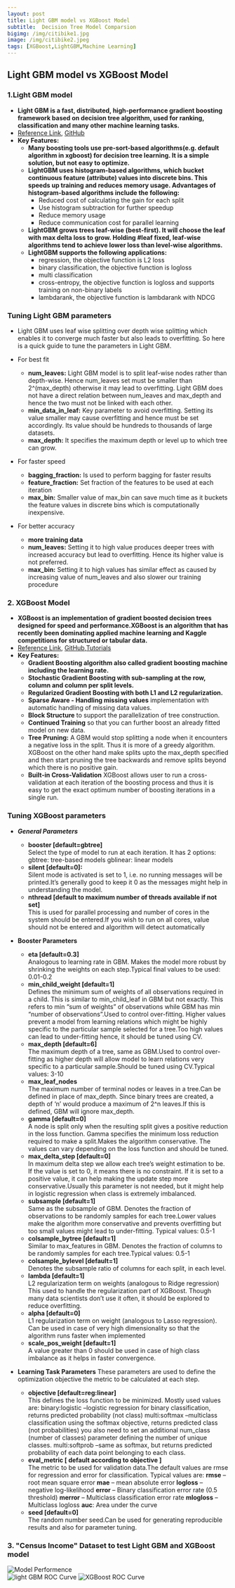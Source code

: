 ```yaml
---
layout: post
title: Light GBM model vs XGBoost Model 
subtitle:  Decision Tree Model Comparsion
bigimg: /img/citibike1.jpg
image: /img/citibike2.jpeg
tags: [XGBoost,LightGBM,Machine Learning]
---
```

   

## Light GBM model vs XGBoost Model

### 1.Light GBM model

- **Light GBM is a fast, distributed, high-performance gradient boosting framework based on decision tree algorithm, used for ranking, classification and many other machine learning tasks.**
- [Reference Link](https://lightgbm.readthedocs.io/en/latest/), [GitHub](https://github.com/Microsoft/LightGBM) 
- **Key Features:**
  - **Many boosting tools use pre-sort-based algorithms(e.g. default algorithm in xgboost) for decision tree learning. It is a simple solution, but not easy to optimize.**
  - **LightGBM uses histogram-based algorithms, which bucket continuous feature (attribute) values into discrete bins. This speeds up training and reduces memory usage. Advantages of histogram-based algorithms include the following:**
    - Reduced cost of calculating the gain for each split
    - Use histogram subtraction for further speedup
    - Reduce memory usage
    - Reduce communication cost for parallel learning
  - **LightGBM grows trees leaf-wise (best-first). It will choose the leaf with max delta loss to grow. Holding #leaf fixed, leaf-wise algorithms tend to achieve lower loss than level-wise algorithms.**
  - **LightGBM supports the following applications:**
      - regression, the objective function is L2 loss
      - binary classification, the objective function is logloss
      - multi classification
      - cross-entropy, the objective function is logloss and supports training on non-binary labels
      - lambdarank, the objective function is lambdarank with NDCG   
      
### Tuning Light GBM parameters   
- Light GBM uses leaf wise splitting over depth wise splitting which enables it to converge much faster but also leads to overfitting. So here is a quick guide to tune the parameters in Light GBM.

- For best fit
    - **num_leaves:** Light GBM model is to split leaf-wise nodes rather than depth-wise. Hence num_leaves set must be smaller than 2^(max_depth) otherwise it may lead to overfitting. Light GBM does not have a direct relation between num_leaves and max_depth and hence the two must not be linked with each other.
    - **min_data_in_leaf:** Key parameter to avoid overfitting. Setting its value smaller may cause overfitting and hence must be set accordingly. Its value should be hundreds to thousands of large datasets.
    - **max_depth:** It specifies the maximum depth or level up to which tree can grow.
 

- For faster speed
    - **bagging_fraction:** Is used to perform bagging for faster results
    - **feature_fraction:** Set fraction of the features to be used at each iteration
    - **max_bin:** Smaller value of max_bin can save much time as it buckets the feature values in discrete bins which is computationally inexpensive.
 

- For better accuracy
    - **more training data**
    - **num_leaves:** Setting it to high value produces deeper trees with increased accuracy but lead to overfitting. Hence its higher value is not preferred.
    - **max_bin:** Setting it to high values has similar effect as caused by increasing value of num_leaves and also slower our training procedure

### 2. XGBoost Model

- **XGBoost is an implementation of gradient boosted decision trees designed for speed and performance.XGBoost is an algorithm that has recently been dominating applied machine learning and Kaggle competitions for structured or tabular data.**
- [Reference Link](https://xgboost.readthedocs.io/en/latest/), [GitHub](https://github.com/dmlc/xgboost),[Tutorials](https://github.com/dmlc/xgboost/tree/master/demo#tutorials)
- **Key Features:**
    - **Gradient Boosting algorithm also called gradient boosting machine including the learning rate.**
    - **Stochastic Gradient Boosting with sub-sampling at the row, column and column per split levels.**
    - **Regularized Gradient Boosting with both L1 and L2 regularization.**
    - **Sparse Aware - Handling missing values** implementation with automatic handling of missing data values.
    - **Block Structure** to support the parallelization of tree construction.
    - **Continued Training** so that you can further boost an already fitted model on new data.
    - **Tree Pruning:** A GBM would stop splitting a node when it encounters a negative loss in the split. Thus it is more of a greedy algorithm. XGBoost on the other hand make splits upto the max_depth specified and then start pruning the tree backwards and remove splits beyond which there is no positive gain.
    - **Built-in Cross-Validation**  XGBoost allows user to run a cross-validation at each iteration of the boosting process and thus it is easy to get the exact optimum number of boosting iterations in a single run.
    

### Tuning XGBoost parameters

- ***General Parameters***
    - **booster [default=gbtree]**   
        Select the type of model to run at each iteration. It has 2 options:
            gbtree: tree-based models
            gblinear: linear models
    - **silent [default=0]:**   
        Silent mode is activated is set to 1, i.e. no running messages will be printed.It’s generally good to keep it 0 as the messages might help in understanding the model.
    - **nthread [default to maximum number of threads available if not set]**   
        This is used for parallel processing and number of cores in the system should be entered.If you wish to run on all cores, value should not be entered and algorithm will detect automatically
 

- **Booster Parameters**

    - **eta [default=0.3]**   
        Analogous to learning rate in GBM. Makes the model more robust by shrinking the weights on each step.Typical final values to be used: 0.01-0.2
    - **min_child_weight [default=1]**   
        Defines the minimum sum of weights of all observations required in a child. This is similar to min_child_leaf in GBM but not exactly. This refers to min “sum of weights” of observations while GBM has min “number of observations”.Used to control over-fitting. Higher values prevent a model from learning relations which might be highly specific to the particular sample selected for a tree.Too high values can lead to under-fitting hence, it should be tuned using CV.
    - **max_depth [default=6]**   
        The maximum depth of a tree, same as GBM.Used to control over-fitting as higher depth will allow model to learn relations very specific to a particular sample.Should be tuned using CV.Typical values: 3-10
    - **max_leaf_nodes**   
        The maximum number of terminal nodes or leaves in a tree.Can be defined in place of max_depth. Since binary trees are created, a depth of ‘n’ would produce a maximum of 2^n leaves.If this is defined, GBM will ignore max_depth.
    - **gamma [default=0]**   
        A node is split only when the resulting split gives a positive reduction in the loss function. Gamma specifies the minimum loss reduction required to make a split.Makes the algorithm conservative. The values can vary depending on the loss function and should be tuned.
    - **max_delta_step [default=0]**   
        In maximum delta step we allow each tree’s weight estimation to be. If the value is set to 0, it means there is no constraint. If it is set to a positive value, it can help making the update step more conservative.Usually this parameter is not needed, but it might help in logistic regression when class is extremely imbalanced.
    - **subsample [default=1]**   
        Same as the subsample of GBM. Denotes the fraction of observations to be randomly samples for each tree.Lower values make the algorithm more conservative and prevents overfitting but too small values might lead to under-fitting. Typical values: 0.5-1
    - **colsample_bytree [default=1]**   
        Similar to max_features in GBM. Denotes the fraction of columns to be randomly samples for each tree.Typical values: 0.5-1
    - **colsample_bylevel [default=1]**   
        Denotes the subsample ratio of columns for each split, in each level.
    - **lambda [default=1]**   
        L2 regularization term on weights (analogous to Ridge regression) This used to handle the regularization part of XGBoost. Though many data scientists don’t use it often, it should be explored to reduce overfitting.
    - **alpha [default=0]**   
        L1 regularization term on weight (analogous to Lasso regression). Can be used in case of very high dimensionality so that the algorithm runs faster when implemented
    - **scale_pos_weight [default=1]**   
        A value greater than 0 should be used in case of high class imbalance as it helps in faster convergence.
 

- **Learning Task Parameters**
These parameters are used to define the optimization objective the metric to be calculated at each step.

    - **objective [default=reg:linear]**   
        This defines the loss function to be minimized. Mostly used values are:
            binary:logistic –logistic regression for binary classification, returns predicted probability (not class)
            multi:softmax –multiclass classification using the softmax objective, returns predicted class (not probabilities)
        you also need to set an additional num_class (number of classes) parameter defining the number of unique classes. multi:softprob –same as softmax, but returns predicted probability of each data point belonging to each class.
    - **eval_metric [ default according to objective ]**   
        The metric to be used for validation data.The default values are rmse for regression and error for classification.
        Typical values are:
            **rmse** – root mean square error
            **mae** – mean absolute error
            **logloss** – negative log-likelihood
            **error** – Binary classification error rate (0.5 threshold)
            **merror** – Multiclass classification error rate
            **mlogloss** – Multiclass logloss
            **auc**: Area under the curve
    - **seed [default=0]**   
        The random number seed.Can be used for generating reproducible results and also for parameter tuning.

    

    
### 3. "Census Income" Dataset to test Light GBM and XGBoost model   

![Model Performence](https://github.com/Pyligent/lightGBM_vs_XGBoost/blob/master/gbm_result.png)   
![light GBM ROC Curve](https://github.com/Pyligent/lightGBM_vs_XGBoost/blob/master/lightgbm.png)
![XGBoost ROC Curve](https://github.com/Pyligent/lightGBM_vs_XGBoost/blob/master/xgboost.png)







